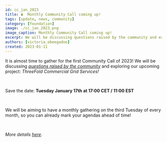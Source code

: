 ```yaml
---
id: cc_jan_2023
title: ☎️  Monthly Community Call coming up!
tags: [update, news, community]
category: [foundation]
image: ./cc_jan_2023.png
image_caption: Monthly Community Call coming up!
excerpt: We will be discussing questions raised by the community and exploring our upcoming project, ThreeFold Commercial Grid Services!
authors: [victoria_obeegadoo]
created: 2023-01-11
---
```


It is almost time to gather for the first Community Call of 2023!  We will be discussing *[questions raised by the community](https://forum.threefold.io/t/community-call-questions-from-the-tf-members/3677)* and exploring our upcoming project: *ThreeFold Commercial Grid Services!* 

<br/>

Save the date: **Tuesday January 17th at 17:00 CET / 11:00 EST**

<br/>

We will be aiming to have a monthly gathering on the third Tuesday of every month, so you can already mark your agendas ahead of time! 

<br/>

*More details [here](https://forum.threefold.io/t/monthly-community-calls-january-call-details/3688).*